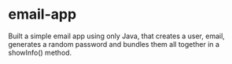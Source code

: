 # email-app
  Built a simple email app using only Java, that creates a user, email, generates a random password and bundles them all together in a showInfo() method.

